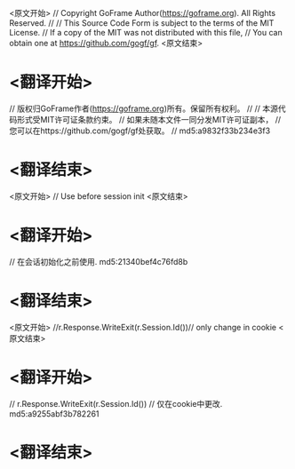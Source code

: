 
<原文开始>
// Copyright GoFrame Author(https://goframe.org). All Rights Reserved.
//
// This Source Code Form is subject to the terms of the MIT License.
// If a copy of the MIT was not distributed with this file,
// You can obtain one at https://github.com/gogf/gf.
<原文结束>

# <翻译开始>
// 版权归GoFrame作者(https://goframe.org)所有。保留所有权利。
//
// 本源代码形式受MIT许可证条款约束。
// 如果未随本文件一同分发MIT许可证副本，
// 您可以在https://github.com/gogf/gf处获取。
// md5:a9832f33b234e3f3
# <翻译结束>


<原文开始>
// Use before session init
<原文结束>

# <翻译开始>
// 在会话初始化之前使用. md5:21340bef4c76fd8b
# <翻译结束>


<原文开始>
//r.Response.WriteExit(r.Session.Id())// only change in cookie
<原文结束>

# <翻译开始>
// r.Response.WriteExit(r.Session.Id()) // 仅在cookie中更改. md5:a9255abf3b782261
# <翻译结束>

